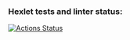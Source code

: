 ### Hexlet tests and linter status:
[![Actions Status](https://github.com/Kogamishinya1995/frontend-project-46/actions/workflows/hexlet-check.yml/badge.svg)](https://github.com/Kogamishinya1995/frontend-project-46/actions)
